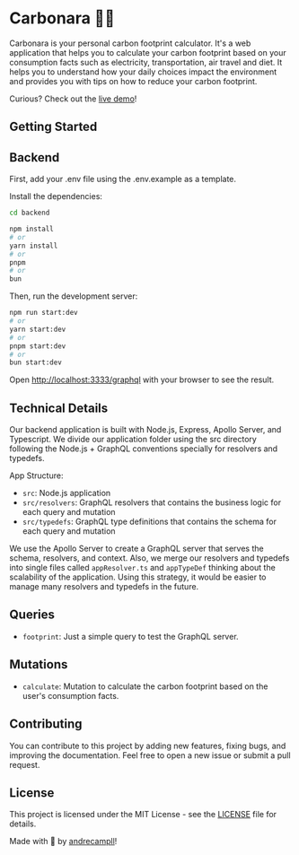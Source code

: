 # Carbonara 🍝🍃
Carbonara is your personal carbon footprint calculator. It's a web application that helps you to calculate your carbon footprint based on your consumption facts such as electricity, transportation, air travel and diet. It helps you to understand how your daily choices impact the environment and provides you with tips on how to reduce your carbon footprint.

Curious? Check out the [live demo](https://carbonara-jet.vercel.app/)!

## Getting Started
## Backend
First, add your .env file using the .env.example as a template.

Install the dependencies:

```bash
cd backend

npm install
# or
yarn install
# or
pnpm
# or
bun
```

Then, run the development server:

```bash
npm run start:dev
# or
yarn start:dev
# or
pnpm start:dev
# or
bun start:dev
```

Open [http://localhost:3333/graphql](http://localhost:3333/graphql) with your browser to see the result.

## Technical Details
Our backend application is built with Node.js, Express, Apollo Server, and Typescript. We divide our application folder using the src directory following the Node.js + GraphQL conventions specially for resolvers and typedefs.

App Structure:
- `src`: Node.js application
- `src/resolvers`: GraphQL resolvers that contains the business logic for each query and mutation
- `src/typedefs`: GraphQL type definitions that contains the schema for each query and mutation

We use the Apollo Server to create a GraphQL server that serves the schema, resolvers, and context. Also, we merge our resolvers and typedefs into single files called `appResolver.ts` and `appTypeDef` thinking about the scalability of the application. Using this strategy, it would be easier to manage many resolvers and typedefs in the future.


## Queries
- `footprint`: Just a simple query to test the GraphQL server.

## Mutations
- `calculate`: Mutation to calculate the carbon footprint based on the user's consumption facts.

## Contributing

You can contribute to this project by adding new features, fixing bugs, and improving the documentation. Feel free to open a new issue or submit a pull request.

## License
This project is licensed under the MIT License - see the [LICENSE](../LICENSE) file for details.

Made with 💜 by [andrecampll](https://github.com/andrecampll)!
